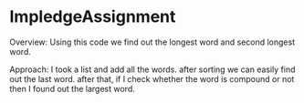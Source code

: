 # ImpledgeAssignment
Overview:
	Using this code we find out the longest word and second longest word. 

Approach:
	I took a list and add all the words. after sorting we can easily find out the last word.
after that, if I check whether the word is compound or not then I found out the largest word.

